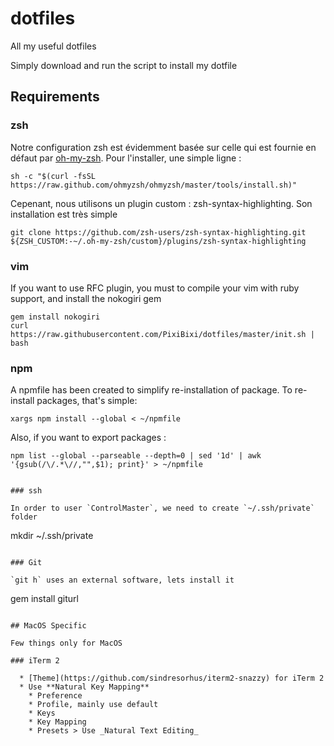 # dotfiles
All my useful dotfiles

Simply download and run the script to install my dotfile

## Requirements

### zsh

Notre configuration zsh est évidemment basée sur celle qui est fournie en défaut par [oh-my-zsh](https://ohmyz.sh/). Pour l'installer, une simple ligne :

```
sh -c "$(curl -fsSL https://raw.github.com/ohmyzsh/ohmyzsh/master/tools/install.sh)"
```

Cepenant, nous utilisons un plugin custom : zsh-syntax-highlighting. Son installation est très simple

```shell
git clone https://github.com/zsh-users/zsh-syntax-highlighting.git ${ZSH_CUSTOM:-~/.oh-my-zsh/custom}/plugins/zsh-syntax-highlighting
```

### vim

If you want to use RFC plugin, you must to compile your vim with ruby support, and install the nokogiri gem

```
gem install nokogiri
curl https://raw.githubusercontent.com/PixiBixi/dotfiles/master/init.sh | bash
```

### npm

A npmfile has been created to simplify re-installation of package. To re-install packages, that's simple:

```
xargs npm install --global < ~/npmfile
```

Also, if you want to export packages :

```
npm list --global --parseable --depth=0 | sed '1d' | awk '{gsub(/\/.*\//,"",$1); print}' > ~/npmfile


### ssh

In order to user `ControlMaster`, we need to create `~/.ssh/private` folder

```
mkdir ~/.ssh/private
```

### Git

`git h` uses an external software, lets install it

```
gem install giturl
```

## MacOS Specific

Few things only for MacOS

### iTerm 2

  * [Theme](https://github.com/sindresorhus/iterm2-snazzy) for iTerm 2
  * Use **Natural Key Mapping**
    * Preference
	* Profile, mainly use default
	* Keys
	* Key Mapping
	* Presets > Use _Natural Text Editing_
